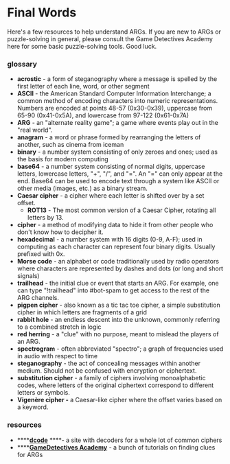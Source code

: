 # Final Words

Here's a few resources to help understand ARGs. If you are new to ARGs or puzzle-solving in general, please consult the Game Detectives Academy here for some basic puzzle-solving tools. Good luck.

### glossary

* **acrostic** - a form of steganography where a message is spelled by the first letter of each line, word, or other segment
* **ASCII** - the American Standard Computer Information Interchange; a common method of encoding characters into numeric representations. Numbers are encoded at points 48-57 \(0x30-0x39\), uppercase from 65-90 \(0x41-0x5A\), and lowercase from 97-122 \(0x61-0x7A\)
* **ARG** - an "alternate reality game"; a game where events play out in the "real world".
* **anagram** - a word or phrase formed by rearranging the letters of another, such as cinema from iceman
* **binary** - a number system consisting of only zeroes and ones; used as the basis for modern computing
* **base64** - a number system consisting of normal digits, uppercase letters, lowercase letters, "+", "/", and "=". An "=" can only appear at the end. Base64 can be used to encode text through a system like ASCII or other media \(images, etc.\) as a binary stream.
* **Caesar cipher** - a cipher where each letter is shifted over by a set offset.
  * **ROT13** - The most common version of a Caesar Cipher, rotating all letters by 13.
* **cipher** - a method of modifying data to hide it from other people who don't know how to decipher it.
* **hexadecimal** - a number system with 16 digits \(0-9, A-F\); used in computing as each character can represent four binary digits. Usually prefixed with 0x.
* **Morse code** - an alphabet or code traditionally used by radio operators where characters are represented by dashes and dots \(or long and short signals\)
* **trailhead** - the initial clue or event that starts an ARG. For example, one can type "!trailhead" into \#bot-spam to get access to the rest of the ARG channels.
* **pigpen cipher** - also known as a tic tac toe cipher, a simple substitution cipher in which letters are fragments of a grid
* **rabbit hole** - an endless descent into the unknown, commonly referring to a combined stretch in logic
* **red herring** - a "clue" with no purpose, meant to mislead the players of an ARG.
* **spectrogram** - often abbreviated "spectro"; a graph of frequencies used in audio with respect to time
* **steganography** - the act of concealing messages within another medium. Should not be confused with encryption or ciphertext.
* **substitution cipher** - a family of ciphers involving monoalphabetic codes, where letters of the original ciphertext correspond to different letters or symbols.
* **Vigenère cipher -** a Caesar-like cipher where the offset varies based on a keyword.

### resources

* \*\*\*\*[**dcode**](https://www.dcode.fr/tools-list) ****- a site with decoders for a whole lot of common ciphers
* \*\*\*\*[**GameDetectives Academy**](https://gamedetectives.net/academy) - a bunch of tutorials on finding clues for ARGs

